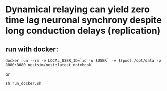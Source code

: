 # Dynamical relaying can yield zero time lag neuronal synchrony despite long conduction delays (replication)

## run with docker:
```docker run --rm -e LOCAL_USER_ID=`id -u $USER` -v $(pwd):/opt/data -p 8080:8080 nestsim/nest:latest notebook```

or

```sh run_docker.sh```
